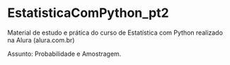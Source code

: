 # EstatisticaComPython_pt2
Material de estudo e prática do curso de Estatística com Python realizado na Alura (alura.com.br)

Assunto: Probabilidade e Amostragem.
